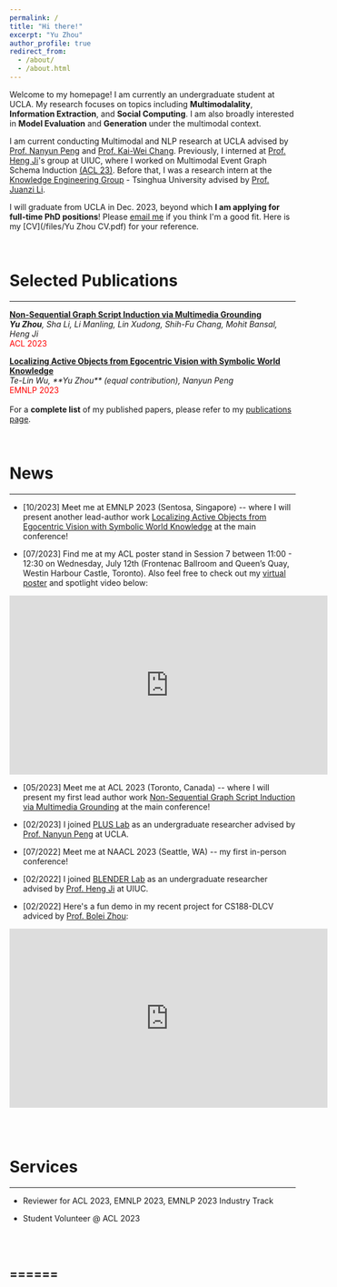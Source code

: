 ```yaml
---
permalink: /
title: "Hi there!"
excerpt: "Yu Zhou"
author_profile: true
redirect_from: 
  - /about/
  - /about.html
---
```


Welcome to my homepage! I am currently an undergraduate student at UCLA. My research focuses on topics including **Multimodalality**, **Information Extraction**, and **Social Computing**. I am also broadly interested in **Model Evaluation** and **Generation** under the multimodal context. 


I am current conducting Multimodal and NLP research at UCLA advised by [Prof. Nanyun Peng](https://vnpeng.net/) and [Prof. Kai-Wei Chang](http://web.cs.ucla.edu/~kwchang/). Previously, I interned at [Prof. Heng Ji](http://blender.cs.illinois.edu/hengji/research.html)'s group at UIUC, where I worked on Multimodal Event Graph Schema Induction [(ACL 23)](https://aclanthology.org/2023.acl-long.303/). Before that, I was a research intern at the [Knowledge Engineering Group](https://keg.cs.tsinghua.edu.cn/) - Tsinghua University advised by [Prof. Juanzi Li](http://keg.cs.tsinghua.edu.cn/persons/ljz/).

     
I will graduate from UCLA in Dec. 2023, beyond which **I am applying for full-time PhD positions**! Please [email me](mailto:yu.zhou@ucla.edu) if you think I'm a good fit. Here is my [CV](/files/Yu Zhou CV.pdf) for your reference.

<br/>


Selected Publications
======
---

**[Non-Sequential Graph Script Induction via Multimedia Grounding](https://aclanthology.org/2023.acl-long.303.pdf)** <br/>
<em>**Yu Zhou**, Sha Li, Li Manling, Lin Xudong, Shih-Fu Chang, Mohit Bansal, Heng Ji</em> <font color="red"> <br/> ACL 2023 </font> <br/>


**[Localizing Active Objects from Egocentric Vision with Symbolic World Knowledge](https://docs.google.com/presentation/d/12HzEpXb1RG5T6Sg7aer_hGaywmf5cV1vi7Fosy9323E/edit?usp=sharing)** <br/>
<em>Te-Lin Wu<sup>*</sup>, **Yu Zhou<sup>*</sup>** (equal contribution), Nanyun Peng</em> <font color="red"> <br/> EMNLP 2023 </font> <br/><br/> For a **complete list** of my published papers, please refer to my [publications page](/publications).

<br/>


News
======
---
- [10/2023] Meet me at EMNLP 2023 (Sentosa, Singapore) -- where I will present another lead-author work [Localizing Active Objects from Egocentric Vision with Symbolic World Knowledge](https://docs.google.com/presentation/d/12HzEpXb1RG5T6Sg7aer_hGaywmf5cV1vi7Fosy9323E/edit?usp=sharing) at the main conference!


- [07/2023] Find me at my ACL poster stand in Session 7 between 11:00 - 12:30 on Wednesday, July 12th (Frontenac Ballroom and Queen’s Quay, Westin Harbour Castle, Toronto). Also feel free to check out my [virtual poster](https://underline.io/events/395/posters/15298/poster/76443-non-sequential-graph-script-induction-via-multimedia-grounding?tab=poster) and spotlight video below:
<iframe width="560" height="315" src="https://www.youtube.com/embed/fZ1MWM0o6l4" title="YouTube video player" frameborder="0" allow="accelerometer; autoplay; clipboard-write; encrypted-media; gyroscope; picture-in-picture" allowfullscreen></iframe>


- [05/2023] Meet me at ACL 2023 (Toronto, Canada) -- where I will present my first lead author work [Non-Sequential Graph Script Induction via Multimedia Grounding](https://aclanthology.org/2023.acl-long.303.pdf) at the main conference!


- [02/2023] I joined [PLUS Lab](https://vnpeng.net/group/) as an undergraduate researcher advised by [Prof. Nanyun Peng](https://vnpeng.net/) at UCLA.


- [07/2022] Meet me at NAACL 2023 (Seattle, WA) -- my first in-person conference!

- [02/2022] I joined [BLENDER Lab](http://blender.cs.illinois.edu/index.html) as an undergraduate researcher advised by [Prof. Heng Ji](http://blender.cs.illinois.edu/hengji/research.html) at UIUC.

- [02/2022] Here's a fun demo in my recent project for CS188-DLCV adviced by [Prof. Bolei Zhou](https://boleizhou.github.io/):
<iframe width="560" height="315" src="https://www.youtube.com/embed/H1gXwSYAml4" title="YouTube video player" frameborder="0" allow="accelerometer; autoplay; clipboard-write; encrypted-media; gyroscope; picture-in-picture" allowfullscreen></iframe>


<br/><br/>


Services
======
---

- Reviewer for ACL 2023, EMNLP 2023, EMNLP 2023 Industry Track <br/>

- Student Volunteer @ ACL 2023





<br/><br/>

======
---
<br/>
<script type="text/javascript" id="clstr_globe" src="//clustrmaps.com/globe.js?&w=300&d=YG3LLVlq54HoY9rGWpc4hPvuYUkUMn3z9Oy4kPbWotI"></script>







<!-- For more info
======
- My publications can be found [here](/publications).
- My contact information can be found [here](/contact). -->
